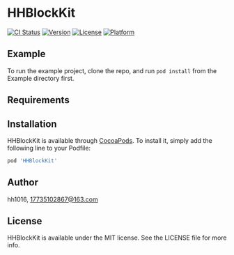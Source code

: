 # HHBlockKit

[![CI Status](https://img.shields.io/travis/hh1016/HHBlockKit.svg?style=flat)](https://travis-ci.org/hh1016/HHBlockKit)
[![Version](https://img.shields.io/cocoapods/v/HHBlockKit.svg?style=flat)](https://cocoapods.org/pods/HHBlockKit)
[![License](https://img.shields.io/cocoapods/l/HHBlockKit.svg?style=flat)](https://cocoapods.org/pods/HHBlockKit)
[![Platform](https://img.shields.io/cocoapods/p/HHBlockKit.svg?style=flat)](https://cocoapods.org/pods/HHBlockKit)

## Example

To run the example project, clone the repo, and run `pod install` from the Example directory first.

## Requirements

## Installation

HHBlockKit is available through [CocoaPods](https://cocoapods.org). To install
it, simply add the following line to your Podfile:

```ruby
pod 'HHBlockKit'
```

## Author

hh1016, 17735102867@163.com

## License

HHBlockKit is available under the MIT license. See the LICENSE file for more info.
